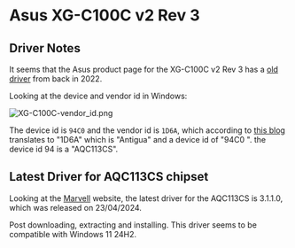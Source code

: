 # Asus XG-C100C v2 Rev 3

## Driver Notes

It seems that the Asus product page for the XG-C100C v2 Rev 3 has a [old driver](https://www.asus.com/networking-iot-servers/wired-networking/all-series/xg-c100c/helpdesk_download?model2Name=XG-C100C) from back in 2022.

Looking at the device and vendor id in Windows:

![XG-C100C-vendor_id.png](XG-C100C-vendor_id.png)

The device id is `94C0` and the vendor id is `1D6A`, which according to [this blog](https://rog-forum.asus.com/t5/gaming-network-adaptors/xg-c100c-v2-rev-3-flawed-detection-on-reboots-amp-cold-boots/td-p/912130)
translates to "1D6A" which is "Antigua" and a device id of "94C0 ". the device id 94 is a "AQC113CS".

## Latest Driver for AQC113CS chipset

Looking at the [Marvell](https://www.marvell.com/support/downloads.html) website, the latest driver for the AQC113CS is 3.1.1.0, which was released on 23/04/2024.


<note>
Post downloading, extracting and installing. This driver seems to be compatible with Windows 11 24H2.
</note>